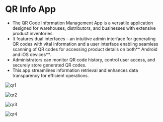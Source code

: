 # QR Info App
- The QR Code Information Management App is a versatile application designed for warehouses, distributors, and businesses with extensive product inventories. 
- It features dual interfaces – an intuitive admin interface for generating QR codes with vital information and a user interface enabling seamless scanning of QR codes for accessing product details on both** Android and iOS devices**.
- Administrators can monitor QR code history, control user access, and securely store generated QR codes.
- This app streamlines information retrieval and enhances data transparency for efficient operations.

![qr1](https://github.com/mtalhahabib/qrinfo/assets/96326069/9d0d5551-26ba-4e0a-b6a2-40a0cfa1f844)

![qr2](https://github.com/mtalhahabib/qrinfo/assets/96326069/c046be1a-7971-43a1-8dfe-a6a57e7895f8)

![qr3](https://github.com/mtalhahabib/qrinfo/assets/96326069/9da45593-2c7f-45ae-92c9-8a0edfafc919)

![qr4](https://github.com/mtalhahabib/qrinfo/assets/96326069/5b7dcb85-4e5f-4623-b741-9e4fe2600938)
